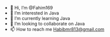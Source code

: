 - 👋 Hi, I’m @Fahim169
- 👀 I’m interested in Java
- 🌱 I’m currently learning Java
- 💞️ I’m looking to collaborate on Java
- 📫 How to reach me Habibmr813@gmail.com
